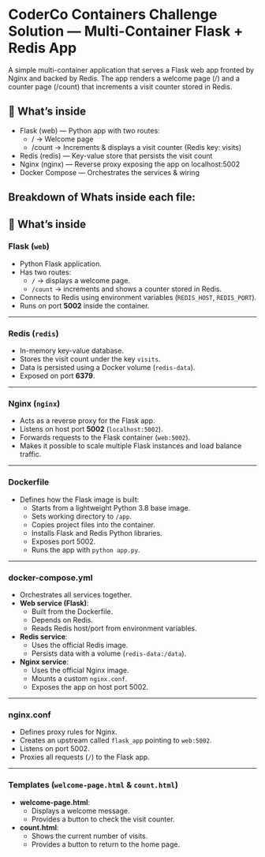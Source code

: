 # CoderCo Containers Challenge Solution — Multi-Container Flask + Redis App

A simple multi-container application that serves a Flask web app fronted by Nginx and backed by Redis.
The app renders a welcome page (/) and a counter page (/count) that increments a visit counter stored in Redis.

## 🧩 What’s inside

- Flask (web) — Python app with two routes:
  - / → Welcome page
  - /count → Increments & displays a visit counter (Redis key: visits)
- Redis (redis) — Key-value store that persists the visit count
- Nginx (nginx) — Reverse proxy exposing the app on localhost:5002
- Docker Compose — Orchestrates the services & wiring

## Breakdown of Whats inside each file:

## 🧩 What’s inside

### Flask (`web`)
- Python Flask application.
- Has two routes:
  - `/` → displays a welcome page.
  - `/count` → increments and shows a counter stored in Redis.
- Connects to Redis using environment variables (`REDIS_HOST`, `REDIS_PORT`).
- Runs on port **5002** inside the container.

---

### Redis (`redis`)
- In-memory key-value database.
- Stores the visit count under the key `visits`.
- Data is persisted using a Docker volume (`redis-data`).
- Exposed on port **6379**.

---

### Nginx (`nginx`)
- Acts as a reverse proxy for the Flask app.
- Listens on host port **5002** (`localhost:5002`).
- Forwards requests to the Flask container (`web:5002`).
- Makes it possible to scale multiple Flask instances and load balance traffic.

---

### Dockerfile
- Defines how the Flask image is built:
  - Starts from a lightweight Python 3.8 base image.
  - Sets working directory to `/app`.
  - Copies project files into the container.
  - Installs Flask and Redis Python libraries.
  - Exposes port 5002.
  - Runs the app with `python app.py`.

---

### docker-compose.yml
- Orchestrates all services together.
- **Web service (Flask)**:
  - Built from the Dockerfile.
  - Depends on Redis.
  - Reads Redis host/port from environment variables.
- **Redis service**:
  - Uses the official Redis image.
  - Persists data with a volume (`redis-data:/data`).
- **Nginx service**:
  - Uses the official Nginx image.
  - Mounts a custom `nginx.conf`.
  - Exposes the app on host port 5002.

---

### nginx.conf
- Defines proxy rules for Nginx.
- Creates an upstream called `flask_app` pointing to `web:5002`.
- Listens on port 5002.
- Proxies all requests (`/`) to the Flask app.

---

### Templates (`welcome-page.html` & `count.html`)
- **welcome-page.html**:
  - Displays a welcome message.
  - Provides a button to check the visit counter.
- **count.html**:
  - Shows the current number of visits.
  - Provides a button to return to the home page.
